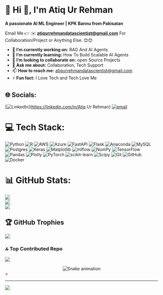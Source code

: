 # 💫 Hi 👋, I'm Atiq Ur Rehman
**A passionate AI ML Engineer | KPK Bannu from Pakisatan**

Email Me 👉 ✉️ **atiqurrehmandatascientist@gmail.com** For Collaboration/Project or Anything Else. 😊😊

- 🔭 **I’m currently working on:** RAG And AI Agents
- 🌱 **I’m currently learning:** How To Build Scalable AI Agents
- 👯 **I’m looking to collaborate on:** open Source Projects
- 💬 **Ask me about:** Collaboration, Tech Support
- 📫 **How to reach me:** atiqurrehmandatascientist@gmail.com
- ⚡ **Fun fact:** I Love Tech and Tech Love Me
## 🌐 Socials:
[![LinkedIn](https://img.shields.io/badge/LinkedIn-%230077B5.svg?logo=linkedin&logoColor=white)](https://linkedin.com/in/Atiq Ur Rehman) [![email](https://img.shields.io/badge/Email-D14836?logo=gmail&logoColor=white)](mailto:atiqurrehmandatascientist@gmail.com) 

# 💻 Tech Stack:
![Python](https://img.shields.io/badge/python-3670A0?style=for-the-badge&logo=python&logoColor=ffdd54) ![R](https://img.shields.io/badge/r-%23276DC3.svg?style=for-the-badge&logo=r&logoColor=white) ![AWS](https://img.shields.io/badge/AWS-%23FF9900.svg?style=for-the-badge&logo=amazon-aws&logoColor=white) ![Azure](https://img.shields.io/badge/azure-%230072C6.svg?style=for-the-badge&logo=microsoftazure&logoColor=white) ![FastAPI](https://img.shields.io/badge/FastAPI-005571?style=for-the-badge&logo=fastapi) ![Flask](https://img.shields.io/badge/flask-%23000.svg?style=for-the-badge&logo=flask&logoColor=white) ![Anaconda](https://img.shields.io/badge/Anaconda-%2344A833.svg?style=for-the-badge&logo=anaconda&logoColor=white) ![MySQL](https://img.shields.io/badge/mysql-4479A1.svg?style=for-the-badge&logo=mysql&logoColor=white) ![Postgres](https://img.shields.io/badge/postgres-%23316192.svg?style=for-the-badge&logo=postgresql&logoColor=white) ![Keras](https://img.shields.io/badge/Keras-%23D00000.svg?style=for-the-badge&logo=Keras&logoColor=white) ![Matplotlib](https://img.shields.io/badge/Matplotlib-%23ffffff.svg?style=for-the-badge&logo=Matplotlib&logoColor=black) ![mlflow](https://img.shields.io/badge/mlflow-%23d9ead3.svg?style=for-the-badge&logo=numpy&logoColor=blue) ![NumPy](https://img.shields.io/badge/numpy-%23013243.svg?style=for-the-badge&logo=numpy&logoColor=white) ![TensorFlow](https://img.shields.io/badge/TensorFlow-%23FF6F00.svg?style=for-the-badge&logo=TensorFlow&logoColor=white) ![Pandas](https://img.shields.io/badge/pandas-%23150458.svg?style=for-the-badge&logo=pandas&logoColor=white) ![Plotly](https://img.shields.io/badge/Plotly-%233F4F75.svg?style=for-the-badge&logo=plotly&logoColor=white) ![PyTorch](https://img.shields.io/badge/PyTorch-%23EE4C2C.svg?style=for-the-badge&logo=PyTorch&logoColor=white) ![scikit-learn](https://img.shields.io/badge/scikit--learn-%23F7931E.svg?style=for-the-badge&logo=scikit-learn&logoColor=white) ![Scipy](https://img.shields.io/badge/SciPy-%230C55A5.svg?style=for-the-badge&logo=scipy&logoColor=%white) ![Git](https://img.shields.io/badge/git-%23F05033.svg?style=for-the-badge&logo=git&logoColor=white) ![GitHub](https://img.shields.io/badge/github-%23121011.svg?style=for-the-badge&logo=github&logoColor=white) ![Docker](https://img.shields.io/badge/docker-%230db7ed.svg?style=for-the-badge&logo=docker&logoColor=white)
# 📊 GitHub Stats:
![](https://github-readme-stats.vercel.app/api?username=AtiqUrRehman17&theme=transparent&hide_border=false&include_all_commits=true&count_private=false)<br/>
![](https://nirzak-streak-stats.vercel.app/?user=AtiqUrRehman17&theme=transparent&hide_border=false)<br/>
![](https://github-readme-stats.vercel.app/api/top-langs/?username=AtiqUrRehman17&theme=transparent&hide_border=false&include_all_commits=true&count_private=false&layout=compact)

## 🏆 GitHub Trophies
![](https://github-profile-trophy.vercel.app/?username=AtiqUrRehman17&theme=radical&no-frame=false&no-bg=true&margin-w=4)

### 🔝 Top Contributed Repo
![](https://github-contributor-stats.vercel.app/api?username=AtiqUrRehman17&limit=5&theme=dark&combine_all_yearly_contributions=true)


<div align="center">
  <img src="https://profile-readme-generator.com/assets/snake.svg" alt="Snake animation" />
</div>>

---
[![](https://visitcount.itsvg.in/api?id=AtiqUrRehman17&icon=0&color=0)](https://visitcount.itsvg.in)

<!-- Proudly created with GPRM ( https://gprm.itsvg.in ) -->
